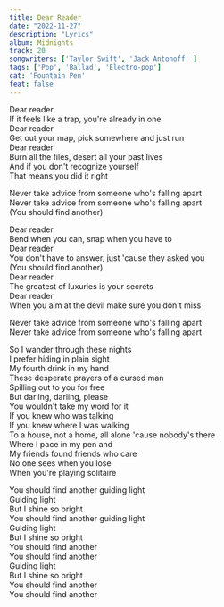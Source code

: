 ```yaml
---
title: Dear Reader
date: "2022-11-27"
description: "Lyrics"
album: Midnights
track: 20
songwriters: ['Taylor Swift', 'Jack Antonoff' ]
tags: ['Pop', 'Ballad', 'Electro-pop']
cat: 'Fountain Pen'
feat: false
---
```

<p className="verse-one">
Dear reader <br />
If it feels like a trap, you're already in one <br />
Dear reader <br />
Get out your map, pick somewhere and just run <br />
Dear reader <br />
Burn all the files, desert all your past lives <br />
And if you don't recognize yourself <br />
That means you did it right <br />
</p>
<p className="chorus">
Never take advice from someone who's falling apart <br />
Never take advice from someone who's falling apart <br />
(You should find another) <br />
</p>
<p className="verse-two">
Dear reader <br />
Bend when you can, snap when you have to <br />
Dear reader <br />
You don't have to answer, just 'cause they asked you <br />
(You should find another) <br />
Dear reader <br />
The greatest of luxuries is your secrets <br />
Dear reader <br />
When you aim at the devil make sure you don't miss <br />
</p>
<p className="chorus">
Never take advice from someone who's falling apart <br />
Never take advice from someone who's falling apart <br />
</p>
<p className="bridge">
So I wander through these nights <br />
I prefer hiding in plain sight <br />
My fourth drink in my hand <br />
These desperate prayers of a cursed man <br />
Spilling out to you for free <br />
But darling, darling, please <br />
You wouldn't take my word for it <br />
If you knew who was talking <br />
If you knew where I was walking <br />
To a house, not a home, all alone 'cause nobody's there <br />
Where I pace in my pen and <br />
My friends found friends who care <br />
No one sees when you lose <br />
When you're playing solitaire <br />
</p>
<p className="outro">
You should find another guiding light <br />
Guiding light <br />
But I shine so bright <br />
You should find another guiding light <br />
Guiding light <br />
But I shine so bright <br />
You should find another <br />
You should find another <br />
Guiding light <br />
But I shine so bright <br />
You should find another <br />
You should find another <br />
</p>